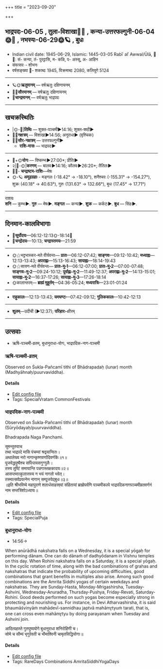 +++
title = "2023-09-20"

+++
## भाद्रपदः-06-05  ,  तुला-विशाखा🌛🌌  ,  कन्या-उत्तरफल्गुनी-06-04🌞🌌  ,  नभस्यः-06-29🌞🪐  ,  बुधः
- Indian civil date: 1945-06-29, Islamic: 1445-03-05 Rabīʿ alʾ Awwal/Ūlā, 🌌🌞: सं- कन्या, तं- पुरट्टासि, म- कन्नि, प- अस्सू, अ- आहिन
- संवत्सरः - शोभनः
- वर्षसङ्ख्या 🌛- शकाब्दः 1945, विक्रमाब्दः 2080, कलियुगे 5124
___________________
- 🪐🌞**ऋतुमानम्** — वर्षऋतुः दक्षिणायनम्
- 🌌🌞**सौरमानम्** — वर्षऋतुः दक्षिणायनम्
- 🌛**चान्द्रमानम्** — वर्षऋतुः भाद्रपदः
___________________


## खचक्रस्थितिः
- |🌞-🌛|**तिथिः** — शुक्ल-पञ्चमी►14:16; शुक्ल-षष्ठी►  
- 🌌🌛**नक्षत्रम्** — विशाखा►14:56; अनूराधा► (वृश्चिकः)  
- 🌌🌞**सौर-नक्षत्रम्** — उत्तरफल्गुनी►  
  - **राशि-मासः** — भाद्रपदः► 
___________________
- 🌛+🌞**योगः** — विष्कम्भः►27:00*; प्रीतिः►  
- २|🌛-🌞|**करणम्** — बालवः►14:16; कौलवः►26:20*; तैतिलः►  
- 🌌🌛- **चन्द्राष्टम-राशिः**—मेषः  
- 🌞-🪐 **अमूढग्रहाः** - मङ्गलः (-18.42° → -18.10°), शनैश्चरः (-155.31° → -154.27°), शुक्रः (40.18° → 40.63°), गुरुः (131.63° → 132.66°), बुधः (17.45° → 17.71°)
___________________
राशयः  
**शनि** — कुम्भः►. **गुरु** — मेषः►. **मङ्गल** — कन्या►. **शुक्र** — कर्कटः►. **बुध** — सिंहः►. 
___________________


## दिनमान-कालविभागाः
- 🌅**सूर्योदयः**—06:12-12:13🌞️-18:14🌇  
- 🌛**चन्द्रोदयः**—10:13; **चन्द्रास्तमयः**—21:59  
___________________
- 🌞⚝भट्टभास्कर-मते वीर्यवन्तः— **प्रातः**—06:12-07:42; **साङ्गवः**—09:12-10:42; **मध्याह्नः**—12:13-13:43; **अपराह्णः**—15:13-16:43; **सायाह्नः**—18:14-19:43  
- 🌞⚝सायण-मते वीर्यवन्तः— **प्रातः-मु॰1**—06:12-07:00; **प्रातः-मु॰2**—07:00-07:48; **साङ्गवः-मु॰2**—09:24-10:12; **पूर्वाह्णः-मु॰2**—11:49-12:37; **अपराह्णः-मु॰2**—14:13-15:01; **सायाह्नः-मु॰2**—16:37-17:26; **सायाह्नः-मु॰3**—17:26-18:14  
- 🌞कालान्तरम्— **ब्राह्मं मुहूर्तम्**—04:36-05:24; **मध्यरात्रिः**—23:01-01:24  
___________________
- **राहुकालः**—12:13-13:43; **यमघण्टः**—07:42-09:12; **गुलिककालः**—10:42-12:13  
___________________
- **शूलम्**—उदीची (►12:37); **परिहारः**–क्षीरम्  
___________________

## उत्सवाः
- ऋषि-पञ्चमी-व्रतम्, बुधानुराधा-योगः, भाद्रपदिक-नाग-पञ्चमी
### ऋषि-पञ्चमी-व्रतम्

Observed on Śukla-Pañcamī tithi of Bhādrapadaḥ (lunar) month (Madhyāhnaḥ/puurvaviddha). 



#### Details
- [Edit config file](https://github.com/jyotisham/adyatithi/blob/master/general/lunar_month/tithi/06/05/RSi-paJcamI-vratam.toml)
- Tags: SpecialVratam CommonFestivals


### भाद्रपदिक-नाग-पञ्चमी

Observed on Śukla-Pañcamī tithi of Bhādrapadaḥ (lunar) month (Sūryōdayaḥ/puurvaviddha). 

Bhadrapada Naga Panchami.

सुमन्तुरुवाच  
तथा भाद्रपदे मासि पंचम्यां श्रद्वयान्वितः।  
अथालेख्य नरो नागान्कृष्णवर्णादिवर्णकैः॥१॥  
पूजयेद्धपुष्पैश्च सर्पिःपायसगुग्गुलैः।  
तस्य तुष्टिं समायान्ति पन्नगास्तक्षकादयः॥२॥  
आसप्तमात्कुलात्तस्य न भयं नागतो भवेत्।  
तस्मात्सर्वप्रयत्नेन नागान् सम्पूजयेद्बुधः॥३॥  
॥इति श्रीभविष्ये महापुराणे शतार्धसाहस्र्यां संहितायां ब्राह्मेपर्वणि पञ्चमीकल्पे भाद्रपदिकनागपञ्चमीव्रतवर्णनं नाम सप्तत्रिंशोऽध्यायः॥



#### Details
- [Edit config file](https://github.com/jyotisham/adyatithi/blob/master/devatA/misc-fauna/lunar_month/tithi/06/05/bhAdrapdika-nAga-paJcamI.toml)
- Tags: SpecialPuja


### बुधानुराधा-योगः
- 14:56→



When anūrādhā nakshatra falls on a Wednesday, it is a special yōgaḥ for performing dānam. One can do dānaṁ of dadhyōdanam in Vishnu temples on this day. When Rohini nakshatra falls on a Saturday, it is a special yōgaḥ. In the cyclic rotation of time, along with the bad combinations of grahas and nakshatras that indicate the probability of upcoming difficulties, good combinations that grant benefits in multiples also arise. Among such good combinations are the Amrita Siddhi yogas of certain weekdays and nakshatras. They are Sunday-Hasta, Monday-Mrigashirsha, Tuesday-Ashvini, Wednesday-Anuradha, Thursday-Pushya, Friday-Revati, Saturday-Rohini. Good deeds performed on such yogas become especially strong in protecting and nourishing us.
For instance, in Devi Atharvashirsha, it is said bhaumāśvinyāṁ mahādevī-sannidhau japtvā mahāmr̥tyuṁ tarati, that is, one can cross even mahāmr̥tyu by doing parayanam when Tuesday and Ashvini join.

आदित्यहस्ते गुरुपुष्ययोगे बुधानुराधा शनिरोहिणी च।  
सोमे च सौम्यं भृगुरेवती च भौमाश्विनी चामृतसिद्धियोगाः॥



#### Details
- [Edit config file](https://github.com/jyotisham/adyatithi/blob/master/time_focus/amrita-siddhi/description_only/budhAnurAdhA-yOgaH.toml)
- Tags: RareDays Combinations AmritaSiddhiYogaDays


